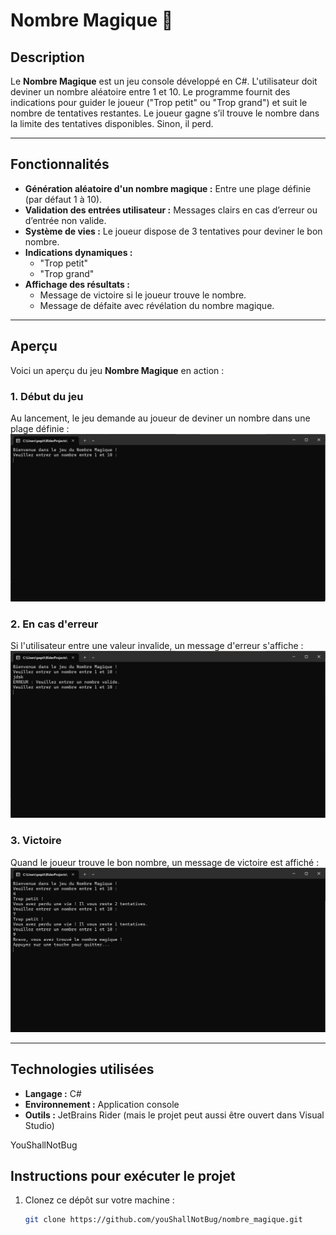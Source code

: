 # Nombre Magique 🎲

## Description
Le **Nombre Magique** est un jeu console développé en C#. L'utilisateur doit deviner un nombre aléatoire entre 1 et 10.
Le programme fournit des indications pour guider le joueur ("Trop petit" ou "Trop grand") et suit le nombre de tentatives restantes.
Le joueur gagne s’il trouve le nombre dans la limite des tentatives disponibles. Sinon, il perd.

---

## Fonctionnalités
- **Génération aléatoire d'un nombre magique :** Entre une plage définie (par défaut 1 à 10).
- **Validation des entrées utilisateur :** Messages clairs en cas d’erreur ou d’entrée non valide.
- **Système de vies :** Le joueur dispose de 3 tentatives pour deviner le bon nombre.
- **Indications dynamiques :**
    - "Trop petit"
    - "Trop grand"
- **Affichage des résultats :**
    - Message de victoire si le joueur trouve le nombre.
    - Message de défaite avec révélation du nombre magique.

---

## Aperçu

Voici un aperçu du jeu **Nombre Magique** en action :

### 1. Début du jeu
Au lancement, le jeu demande au joueur de deviner un nombre dans une plage définie :
![Début du jeu](assets/NombreMagiqueStart.png)

### 2. En cas d'erreur
Si l'utilisateur entre une valeur invalide, un message d'erreur s'affiche :
![Erreur utilisateur](assets/NombreMagiqueError.png)

### 3. Victoire
Quand le joueur trouve le bon nombre, un message de victoire est affiché :
![Victoire](assets/NombreMagiqueVictory.png)

---

## Technologies utilisées
- **Langage :** C#
- **Environnement :** Application console
- **Outils :** JetBrains Rider (mais le projet peut aussi être ouvert dans Visual Studio)

YouShallNotBug

## Instructions pour exécuter le projet
1. Clonez ce dépôt sur votre machine :
   ```bash
   git clone https://github.com/youShallNotBug/nombre_magique.git

